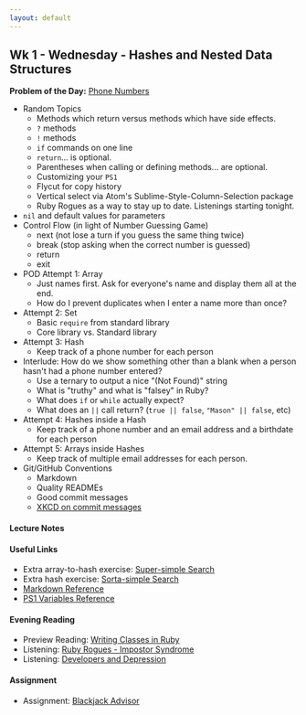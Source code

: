 ```yaml
---
layout: default
---
```


## Wk 1 - Wednesday - Hashes and Nested Data Structures

**Problem of the Day:** [Phone Numbers](https://github.com/masonfmatthews/rails_assignments/tree/master/exercises/phone_numbers)

* Random Topics
  * Methods which return versus methods which have side effects.
  * `?` methods
  * `!` methods
  * `if` commands on one line
  * `return`... is optional.
  * Parentheses when calling or defining methods... are optional.
  * Customizing your `PS1`
  * Flycut for copy history
  * Vertical select via Atom's Sublime-Style-Column-Selection package
  * Ruby Rogues as a way to stay up to date.  Listenings starting tonight.
* `nil` and default values for parameters
* Control Flow (in light of Number Guessing Game)
  * next (not lose a turn if you guess the same thing twice)
  * break (stop asking when the correct number is guessed)
  * return
  * exit
* POD Attempt 1: Array
  * Just names first.  Ask for everyone's name and display them all at the end.
  * How do I prevent duplicates when I enter a name more than once?
* Attempt 2: Set
  * Basic `require` from standard library
  * Core library vs. Standard library
* Attempt 3: Hash
  * Keep track of a phone number for each person
* Interlude: How do we show something other than a blank when a person hasn't had a phone number entered?
  * Use a ternary to output a nice "(Not Found)" string
  * What is "truthy" and what is "falsey" in Ruby?
  * What does `if` or `while` actually expect?
  * What does an `||` call return? (`true || false`, `"Mason" || false`, etc)
* Attempt 4: Hashes inside a Hash
  * Keep track of a phone number and an email address and a birthdate for each person
* Attempt 5: Arrays inside Hashes
  * Keep track of multiple email addresses for each person.
* Git/GitHub Conventions
  * Markdown
  * Quality READMEs
  * Good commit messages
  * [XKCD on commit messages](http://xkcd.com/1296/)

#### Lecture Notes

<!--
* [Class Video]()
* [Whiteboard - Side Effects vs. Return Values](http://tiyd-rails.s3.amazonaws.com/pictures/uploaded_files/000/000/023/original/side_effects_return.jpg?1442259389)
* [Contact Directory Code](contacts.rb)
-->

#### Useful Links

* Extra array-to-hash exercise: [Super-simple Search](https://github.com/masonfmatthews/rails_assignments/tree/master/unused/exercises/super_simple_search)
* Extra hash exercise: [Sorta-simple Search](https://github.com/masonfmatthews/rails_assignments/tree/master/unused/exercises/sorta_simple_search)
* [Markdown Reference](https://help.github.com/articles/markdown-basics/)
* [PS1 Variables Reference](http://www.cyberciti.biz/tips/howto-linux-unix-bash-shell-setup-prompt.html)

#### Evening Reading

* Preview Reading: [Writing Classes in Ruby](http://rubylearning.com/satishtalim/writing_our_own_class_in_ruby.html)
* Listening: [Ruby Rogues - Impostor Syndrome](https://devchat.tv/ruby-rogues/107-rr-impostor-syndrome-with-tim-chevalier)
* Listening: [Developers and Depression](https://vimeo.com/78419167)

#### Assignment

* Assignment: [Blackjack Advisor](https://github.com/tiyd-rails-2016-01/blackjack_advisor)
<!-- * Feedback: [Blackjack Advisor Feedback](feedback) -->

